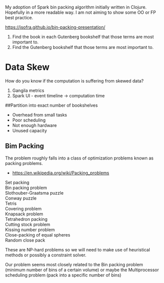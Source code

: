 My adoption of Spark bin packing algorithm initially written in Clojure. 
Hopefully in a more readable way. I am not aiming to show some OO or FP best practice. 

https://jsofra.github.io/bin-packing-presentation/

1. Find the book in each Gutenberg bookshelf that those terms are most important to.
2. Find the Gutenberg bookshelf that those terms are most important to.

# Data Skew
How do you know if the computation is suffering from skewed data?
1. Gangila metrics
2. Spark UI - event timeline -> computation time

##Partition into exact number of bookshelves
 
 - Overhead from small tasks
 - Poor scheduling
 - Not enough hardware
 - Unused capacity 
 
## Bim Packing
The problem roughly falls into a class of optimization problems known as packing problems.  
 - https://en.wikipedia.org/wiki/Packing_problems  
  
Set packing  
Bin packing problem  
Slothouber-Graatsma puzzle  
Conway puzzle  
Tetris  
Covering problem  
Knapsack problem  
Tetrahedron packing  
Cutting stock problem  
Kissing number problem  
Close-packing of equal spheres  
Random close pack  

These are NP-hard problems so we will need to make use of heuristical methods or 
possibly a constraint solver.  

Our problem seems most closely related to the Bin packing problem (minimum number of bins 
of a certain volume) or maybe the Multiprocessor scheduling problem (pack into a specific 
number of bins)  